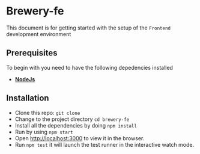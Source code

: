 # Brewery-fe

This document is for getting started with the setup of the `Frontend` development environment

## Prerequisites
To begin with you need to have the following depedencies installed

* [__NodeJs__](https://nodejs.org)

## Installation

* Clone this repo: `git clone `
* Change to the project directory `cd brewery-fe`
* Install all the dependencies by doing `npm install`
* Run by using `npm start` 
* Open [http://localhost:3000](http://localhost:3000) to view it in the browser.
* Run `npm test` it will launch the test runner in the interactive watch mode.
